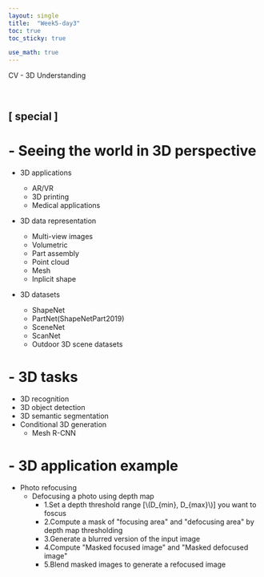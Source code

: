 ```yaml
---
layout: single
title:  "Week5-day3"
toc: true
toc_sticky: true

use_math: true
---
```


CV - 3D Understanding

<br>

## [ special ]

# - Seeing the world in 3D perspective
- 3D applications 
    - AR/VR
    - 3D printing
    - Medical applications
    
- 3D data representation
    - Multi-view images
    - Volumetric
    - Part assembly
    - Point cloud
    - Mesh
    - Inplicit shape
    
- 3D datasets
    - ShapeNet
    - PartNet(ShapeNetPart2019)
    - SceneNet
    - ScanNet 
    - Outdoor 3D scene datasets
    
# - 3D tasks 
- 3D recognition
- 3D object detection
- 3D semantic segmentation
- Conditional 3D generation
    - Mesh R-CNN
    
# - 3D application example
- Photo refocusing
    - Defocusing a photo using depth map
        - 1.Set a depth threshold range [\\(D_{min}, D_{max}\\)] you want to foscus
        - 2.Compute a mask of "focusing area" and "defocusing area" by depth map thresholding 
        - 3.Generate a blurred version of the input image
        - 4.Compute "Masked focused image" and "Masked defocused image"
        - 5.Blend masked images to generate a refocused image

